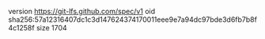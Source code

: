 version https://git-lfs.github.com/spec/v1
oid sha256:57a12316407dc1c3d147624374170011eee9e7a94dc97bde3d6fb7b8f4c1258f
size 1704
